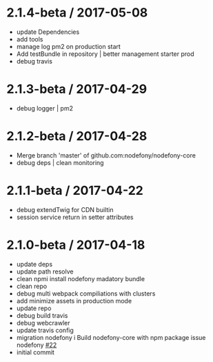 2.1.4-beta / 2017-05-08
=======================

  * update Dependencies
  * add tools
  * manage log pm2 on production start
  * Add testBundle in repository | better management starter prod
  * debug travis

2.1.3-beta / 2017-04-29
=======================

  * debug logger | pm2

2.1.2-beta / 2017-04-28
=======================

  * Merge branch 'master' of github.com:nodefony/nodefony-core
  * debug deps | clean monitoring

2.1.1-beta / 2017-04-22
=======================

  * debug extendTwig for CDN builtin
  * session service return in setter attributes

2.1.0-beta / 2017-04-18
=======================

  * update deps
  * update path resolve
  * clean npmi install nodefony madatory bundle
  * clean repo
  * debug multi webpack compiliations with clusters
  * add minimize assets in production mode
  * update repo
  * debug build travis
  * debug webcrawler
  * update travis config
  * migration nodefony i Build nodefony-core with npm package issue nodefony [#22](https://github.com/nodefony/nodefony-core/issues/22)
  * initial commit
